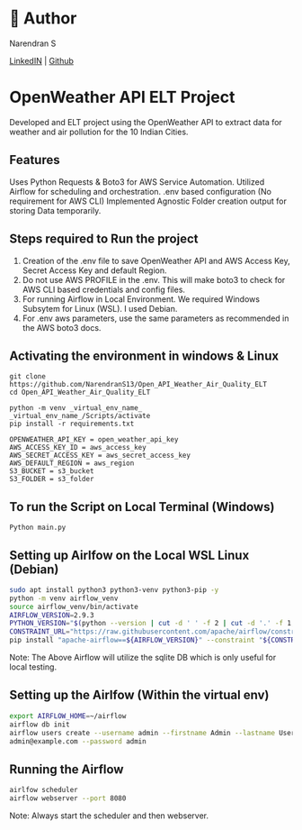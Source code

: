 # 🧠 Author
Narendran S


[LinkedIN](https://www.linkedin.com/in/narendrans1999/) | [Github](https://github.com/NarendranS13)

# OpenWeather API ELT Project
Developed and ELT project using the OpenWeather API to extract data for weather and air pollution for the 10 Indian Cities.

## Features
Uses Python Requests & Boto3 for AWS Service Automation.
Utilized Airflow for scheduling and orchestration.
.env based configuration (No requirement for AWS CLI)
Implemented Agnostic Folder creation output for storing Data temporarily.

## Steps required to Run the project
1. Creation of the .env file to save OpenWeather API and AWS Access Key, Secret Access Key and default Region.
2. Do not use AWS PROFILE in the .env. This will make boto3 to check for AWS CLI based credentials and config files.
3. For running Airflow in Local Environment. We required Windows Subsytem for Linux (WSL). I used Debian.
4. For .env aws parameters, use the same parameters as recommended in the AWS boto3 docs.

## Activating the environment in windows & Linux
``` terminal
git clone https://github.com/NarendranS13/Open_API_Weather_Air_Quality_ELT
cd Open_API_Weather_Air_Quality_ELT
```

``` terminal
python -m venv _virtual_env_name_
_virtual_env_name_/Scripts/activate
pip install -r requirements.txt
```

``` .env
OPENWEATHER_API_KEY = open_weather_api_key
AWS_ACCESS_KEY_ID = aws_access_key
AWS_SECRET_ACCESS_KEY = aws_secret_access_key
AWS_DEFAULT_REGION = aws_region
S3_BUCKET = s3_bucket
S3_FOLDER = s3_folder
```

## To run the Script on Local Terminal (Windows)

``` terminal
Python main.py
```
## Setting up Airlfow on the Local WSL Linux (Debian)

```bash
sudo apt install python3 python3-venv python3-pip -y
python -m venv airflow_venv
source airflow_venv/bin/activate
AIRFLOW_VERSION=2.9.3
PYTHON_VERSION="$(python --version | cut -d ' ' -f 2 | cut -d '.' -f 1,2)"
CONSTRAINT_URL="https://raw.githubusercontent.com/apache/airflow/constraints-${AIRFLOW_VERSION}/constraints-${PYTHON_VERSION}.txt"
pip install "apache-airflow==${AIRFLOW_VERSION}" --constraint "${CONSTRAINT_URL}"
```

Note: The Above Airflow will utilize the sqlite DB which is only useful for local testing. 

## Setting up the Airlfow (Within the virtual env)
```bash
export AIRFLOW_HOME=~/airflow
airflow db init
airflow users create --username admin --firstname Admin --lastname User --role Admin --email
admin@example.com --password admin
```

## Running the Airflow
``` bash
airlfow scheduler
airflow webserver --port 8080
```

Note: Always start the scheduler and then webserver.

